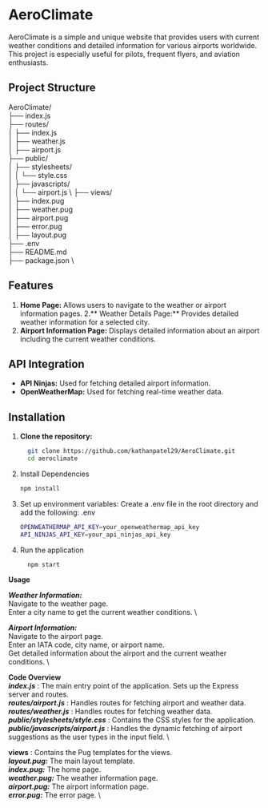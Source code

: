 # AeroClimate

AeroClimate is a simple and unique website that provides users with current weather conditions and detailed information for various airports worldwide. This project is especially useful for pilots, frequent flyers, and aviation enthusiasts.

## Project Structure

AeroClimate/ \
   ├── index.js \
   ├── routes/ \
      │ ├── index.js \
      │ ├── weather.js \
      │ ├── airport.js \
   ├── public/ \
      │ ├── stylesheets/ \
      │ │ └── style.css \
      │ ├── javascripts/ \
      │ │ └── airport.js \ 
   ├── views/ \
      │ ├── index.pug \
      │ ├── weather.pug \
      │ ├── airport.pug \
      │ ├── error.pug \
      │ ├── layout.pug \
   ├── .env \
   ├── README.md \
   ├── package.json \


## Features

1. **Home Page:** Allows users to navigate to the weather or airport information pages.
2.** Weather Details Page:** Provides detailed weather information for a selected city.
3. **Airport Information Page:** Displays detailed information about an airport including the current weather conditions.

## API Integration

- **API Ninjas:** Used for fetching detailed airport information.
- **OpenWeatherMap:** Used for fetching real-time weather data.

## Installation

1. **Clone the repository:**
   ```bash
     git clone https://github.com/kathanpatel29/AeroClimate.git
     cd aeroclimate

2. Install Dependencies
   ```bash
   npm install
3. Set up environment variables:
Create a .env file in the root directory and add the following:
.env
   ```bash
   OPENWEATHERMAP_API_KEY=your_openweathermap_api_key
   API_NINJAS_API_KEY=your_api_ninjas_api_key

4. Run the application
    ```bash
      npm start

**Usage**

***Weather Information:*** \
Navigate to the weather page. \
Enter a city name to get the current weather conditions. \

***Airport Information:*** \
Navigate to the airport page. \
Enter an IATA code, city name, or airport name. \
Get detailed information about the airport and the current weather conditions. \

**Code Overview** \
***index.js*** :
The main entry point of the application. Sets up the Express server and routes. \
***routes/airport.js*** :
Handles routes for fetching airport and weather data. \
***routes/weather.js*** :
Handles routes for fetching weather data. \
***public/stylesheets/style.css*** :
Contains the CSS styles for the application. \
***public/javascripts/airport.js*** :
Handles the dynamic fetching of airport suggestions as the user types in the input field. \

**views** :
Contains the Pug templates for the views. \
***layout.pug:***  The main layout template. \
***index.pug:*** The home page. \
***weather.pug:*** The weather information page. \
***airport.pug:*** The airport information page. \
***error.pug:*** The error page. \

